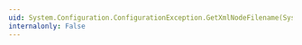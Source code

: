 ```yaml
---
uid: System.Configuration.ConfigurationException.GetXmlNodeFilename(System.Xml.XmlNode)
internalonly: False
---
```

